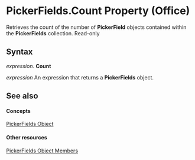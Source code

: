 
# PickerFields.Count Property (Office)

Retrieves the count of the number of  **PickerField** objects contained within the **PickerFields** collection. Read-only


## Syntax

 _expression_. **Count**

 _expression_ An expression that returns a **PickerFields** object.


## See also


#### Concepts


[PickerFields Object](74e8f404-8b60-76f2-6fc4-6199e8b7027d.md)
#### Other resources


[PickerFields Object Members](00d73ce4-cb37-ecb6-51d3-1b1817ab961a.md)